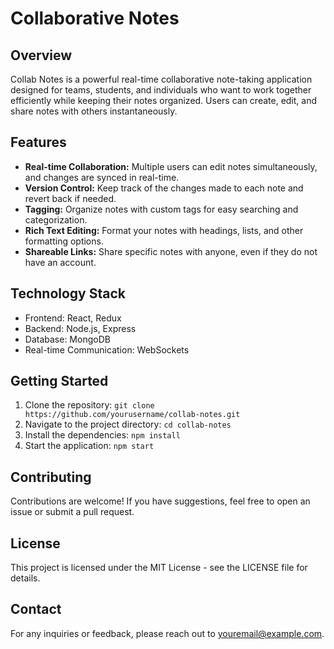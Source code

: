 # Collaborative Notes

## Overview
Collab Notes is a powerful real-time collaborative note-taking application designed for teams, students, and individuals who want to work together efficiently while keeping their notes organized. Users can create, edit, and share notes with others instantaneously.

## Features
- **Real-time Collaboration:** Multiple users can edit notes simultaneously, and changes are synced in real-time.
- **Version Control:** Keep track of the changes made to each note and revert back if needed.
- **Tagging:** Organize notes with custom tags for easy searching and categorization.
- **Rich Text Editing:** Format your notes with headings, lists, and other formatting options.
- **Shareable Links:** Share specific notes with anyone, even if they do not have an account.

## Technology Stack
- Frontend: React, Redux
- Backend: Node.js, Express
- Database: MongoDB
- Real-time Communication: WebSockets

## Getting Started
1. Clone the repository: `git clone https://github.com/yourusername/collab-notes.git`
2. Navigate to the project directory: `cd collab-notes`
3. Install the dependencies: `npm install`
4. Start the application: `npm start`

## Contributing
Contributions are welcome! If you have suggestions, feel free to open an issue or submit a pull request.

## License
This project is licensed under the MIT License - see the LICENSE file for details.

## Contact
For any inquiries or feedback, please reach out to youremail@example.com.
